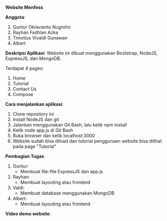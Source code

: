 **Website Menfess**

**Anggota**:
1. Guntur Oktavianto Nugroho
2. Rayhan Fadhlan Azka
3. Timotius Vivaldi Gunawan
4. Albert

**Deskripsi Aplikasi**:
Website ini dibuat menggunakan Bootstrap, NodeJS, ExpressJS, dan MongoDB.

Terdapat 4 pages:
1. Home
2. Tutorial
3. Contact Us
4. Compose

**Cara menjalankan aplikasi**:
1. Clone repository ini
2. Install NodeJS dan git
3. Jalankan menggunakan Git Bash, lalu ketik npm install
4. Ketik node app.js di Git Bash
5. Buka browser dan ketik localhost:3000
6. Website sudah bisa diload dan tutorial penggunaan website bisa dilihat pada page "Tutorial"

**Pembagian Tugas**
1. Guntur:
    - Membuat file-file ExpressJS dan app.js
2. Rayhan:
    - Membuat layouting atau frontend
3. Valdi:
    - Membuat database menggunakan MongoDB
4. Albert:
    - Membuat layouting atau frontend
  

**Video demo website**:
